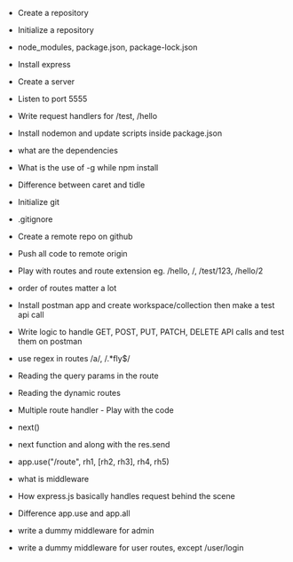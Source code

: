 - Create a repository
- Initialize a repository
- node_modules, package.json, package-lock.json
- Install express
- Create a server
- Listen to port 5555
- Write request handlers for /test, /hello
- Install nodemon and update scripts inside package.json
- what are the dependencies
- What is the use of -g while npm install
- Difference between caret and tidle

- Initialize git 
- .gitignore
- Create a remote repo on github
- Push all code to remote origin
- Play with routes and route extension eg. /hello, /, /test/123, /hello/2
- order of routes matter a lot 
- Install postman app and create workspace/collection then make a test api call
- Write logic to handle GET, POST, PUT, PATCH, DELETE API calls and test them on postman

- use regex in routes /a/, /.*fly$/
- Reading the query params in the route
- Reading the dynamic routes

- Multiple route handler - Play with the code
- next()
- next function and along with the res.send
- app.use("/route", rh1, [rh2, rh3], rh4, rh5)
- what is middleware 
- How express.js basically handles request behind the scene
- Difference app.use and app.all
- write a dummy middleware for admin
- write a dummy middleware  for user routes, except /user/login
